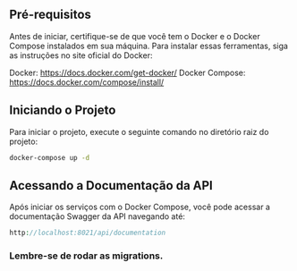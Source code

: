 ## Pré-requisitos
Antes de iniciar, certifique-se de que você tem o Docker e o Docker Compose instalados em sua máquina. Para instalar essas ferramentas, siga as instruções no site oficial do Docker:

Docker: https://docs.docker.com/get-docker/
Docker Compose: https://docs.docker.com/compose/install/

## Iniciando o Projeto
Para iniciar o projeto, execute o seguinte comando no diretório raiz do projeto:

```bash
docker-compose up -d
```

## Acessando a Documentação da API
Após iniciar os serviços com o Docker Compose, você pode acessar a documentação Swagger da API navegando até:

```php
http://localhost:8021/api/documentation
```


### Lembre-se de rodar as migrations.
